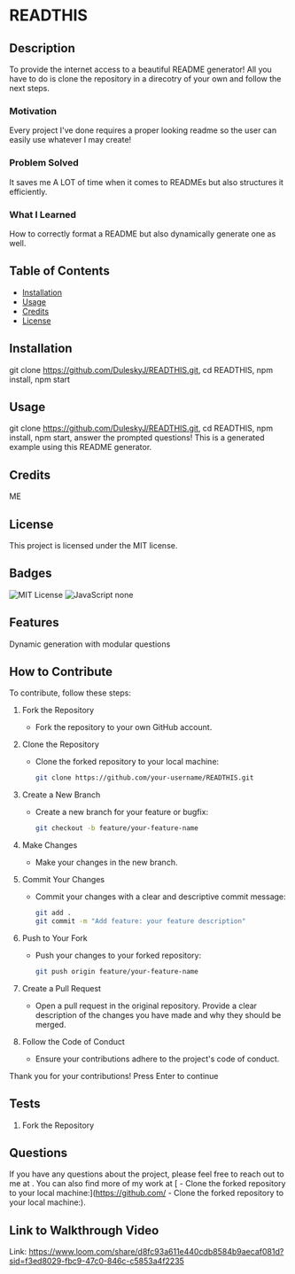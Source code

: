 # READTHIS

## Description
To provide the internet access to a beautiful README generator! All you have to do is clone the repository in a direcotry of your own and follow the next steps.

### Motivation
Every project I've done requires a proper looking readme so the user can easily use whatever I may create!

### Problem Solved
It saves me A LOT of time when it comes to READMEs but also structures it efficiently.

### What I Learned
How to correctly format a README but also dynamically generate one as well.

## Table of Contents
- [Installation](#installation)
- [Usage](#usage)
- [Credits](#credits)
- [License](#license)

## Installation
git clone https://github.com/DuleskyJ/READTHIS.git, cd READTHIS, npm install, npm start

## Usage
git clone https://github.com/DuleskyJ/READTHIS.git, cd READTHIS, npm install, npm start, answer the prompted questions! This is a generated example using this README generator.

## Credits
ME

## License
This project is licensed under the MIT license.

## Badges
![MIT License](https://img.shields.io/badge/License-MIT-yellow.svg) ![JavaScript](https://img.shields.io/badge/language-JavaScript-blue.svg) none

## Features
Dynamic generation with modular questions

## How to Contribute
To contribute, follow these steps:

1. Fork the Repository
   - Fork the repository to your own GitHub account.

2. Clone the Repository
   - Clone the forked repository to your local machine:
     ```sh
     git clone https://github.com/your-username/READTHIS.git

3. Create a New Branch
   - Create a new branch for your feature or bugfix:
     ```sh
     git checkout -b feature/your-feature-name

4. Make Changes
   - Make your changes in the new branch.

5. Commit Your Changes
   - Commit your changes with a clear and descriptive commit message:
     ```sh
     git add .
     git commit -m "Add feature: your feature description"

6. Push to Your Fork
   - Push your changes to your forked repository:
     ```sh
     git push origin feature/your-feature-name

7. Create a Pull Request
   - Open a pull request in the original repository. Provide a clear description of the changes you have made and why they should be merged.

8. Follow the Code of Conduct
   - Ensure your contributions adhere to the project's code of conduct.

Thank you for your contributions! Press Enter to continue

## Tests
1. Fork the Repository

## Questions
If you have any questions about the project, please feel free to reach out to me at [](mailto:). You can also find more of my work at [   - Clone the forked repository to your local machine:](https://github.com/   - Clone the forked repository to your local machine:).

## Link to Walkthrough Video
Link: https://www.loom.com/share/d8fc93a611e440cdb8584b9aecaf081d?sid=f3ed8029-fbc9-47c0-846c-c5853a4f2235
